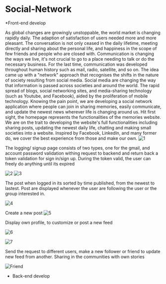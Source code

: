 # Social-Network
*Front-end develop

As global changes are growingly unstoppable, the world market is changing rapidly daily. The adaption of satisfaction of users needed more and more pleasant. The conversation is not only ceased in the daily lifetime, meeting directly and sharing about the personal life, and happiness in the scope of few friends and people who are closed with. Communication is changing the ways we live, it's not crucial to go to a place needing to talk or do the necessary business. For the last time, communication was developed throughout human history such as mail, radio, satellite, and so on. The idea came up with a "network" approach that recognises the shifts in the nature of society resulting from social media. Social media are changing the way that information is passed across societies and around the world. The rapid spread of blogs, social networking sites, and media-sharing technology (such as Youtube, and Facebook), aided by the proliferation of mobile technology. Knowing the pain point, we are developing a social network application where people can join in sharing memories, easily communicate, and update the newest news wherever life is changing around us.
  Hit first sight, the homepage represents the functionalities of the memories website. We are on the trait to developing the website's full functionalities including sharing posts, updating the newest daily life, chatting and making small societies into a website. Inspired by Facebook, Linkedln, and many former do, we cover the best experience from those and make our own.
 ![1](https://user-images.githubusercontent.com/114813626/219253682-9f37d968-40e5-4a41-87f9-edf53f5f386e.png)


  The logging/ signup page consists of two types, one for the gmail, and account password validation withing request to backend and return back a token validation for sign in/sign up. During the token valid, the user can freely do anything until its expired
 
 
![2](https://user-images.githubusercontent.com/114813626/219253784-9cfcc717-b54d-421a-8546-73cb2d8f4411.png)
![3](https://user-images.githubusercontent.com/114813626/219253809-c34af01c-2abe-42d9-a7b1-2d87361a1d23.png)


  The post when logged in its sorted by time published, from the newest to lastest. Post are displayed whenever the user are following the user or the group interested in.
 
 ![4](https://user-images.githubusercontent.com/114813626/219253975-bd502759-f90c-4eca-bf4c-c520edc0ed82.png)


 
Create a new post
 ![5](https://user-images.githubusercontent.com/114813626/219253996-6fc31ec1-32bc-4fc0-973b-6650127cb5da.png)
 
 
  Display own profile, to customize or post a new feed
 
 ![6](https://user-images.githubusercontent.com/114813626/219254135-98653652-d5c7-457d-93b3-d92cedcc93a3.png)

![7](https://user-images.githubusercontent.com/114813626/219254186-3826247d-f920-40ee-b2a2-0e4d144b60c8.png)


  Send the request to different users, make a new follower or friend to update new feed from another. Sharing in the communities with own stories
 
![Friend](https://user-images.githubusercontent.com/114813626/219254365-bd3622bf-f156-4dc2-b4dc-a737d2c0d840.png)


* Back-end develop
